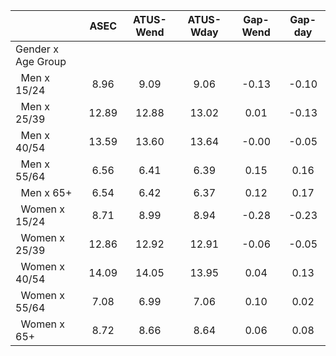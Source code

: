 
|                      |         ASEC |    ATUS-Wend |    ATUS-Wday |     Gap-Wend |      Gap-day |
| -------------------- | :----------: | :----------: | :----------: | :----------: | :----------: |
| Gender x Age Group   |              |              |              |              |              |
| &nbsp;&nbsp;Men x 15/24 |         8.96 |         9.09 |         9.06 |        -0.13 |        -0.10 |
| &nbsp;&nbsp;Men x 25/39 |        12.89 |        12.88 |        13.02 |         0.01 |        -0.13 |
| &nbsp;&nbsp;Men x 40/54 |        13.59 |        13.60 |        13.64 |        -0.00 |        -0.05 |
| &nbsp;&nbsp;Men x 55/64 |         6.56 |         6.41 |         6.39 |         0.15 |         0.16 |
| &nbsp;&nbsp;Men x 65+ |         6.54 |         6.42 |         6.37 |         0.12 |         0.17 |
| &nbsp;&nbsp;Women x 15/24 |         8.71 |         8.99 |         8.94 |        -0.28 |        -0.23 |
| &nbsp;&nbsp;Women x 25/39 |        12.86 |        12.92 |        12.91 |        -0.06 |        -0.05 |
| &nbsp;&nbsp;Women x 40/54 |        14.09 |        14.05 |        13.95 |         0.04 |         0.13 |
| &nbsp;&nbsp;Women x 55/64 |         7.08 |         6.99 |         7.06 |         0.10 |         0.02 |
| &nbsp;&nbsp;Women x 65+ |         8.72 |         8.66 |         8.64 |         0.06 |         0.08 |

